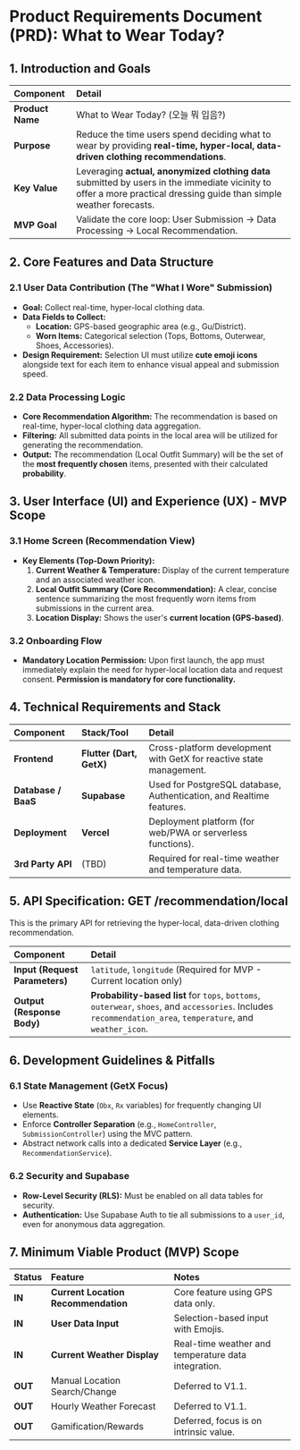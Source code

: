 # Product Requirements Document (PRD): What to Wear Today?

## 1. Introduction and Goals

| Component        | Detail                                                                                                                                                               |
| :--------------- | :------------------------------------------------------------------------------------------------------------------------------------------------------------------- |
| **Product Name** | What to Wear Today? (오늘 뭐 입음?)                                                                                                                                  |
| **Purpose**      | Reduce the time users spend deciding what to wear by providing **real-time, hyper-local, data-driven clothing recommendations**.                                     |
| **Key Value**    | Leveraging **actual, anonymized clothing data** submitted by users in the immediate vicinity to offer a more practical dressing guide than simple weather forecasts. |
| **MVP Goal**     | Validate the core loop: User Submission -> Data Processing -> Local Recommendation.                                                                                  |

## 2. Core Features and Data Structure

### 2.1 User Data Contribution (The "What I Wore" Submission)

- **Goal:** Collect real-time, hyper-local clothing data.
- **Data Fields to Collect:**
  - **Location:** GPS-based geographic area (e.g., Gu/District).
  - **Worn Items:** Categorical selection (Tops, Bottoms, Outerwear, Shoes, Accessories).
- **Design Requirement:** Selection UI must utilize **cute emoji icons** alongside text for each item to enhance visual appeal and submission speed.

### 2.2 Data Processing Logic

- **Core Recommendation Algorithm:** The recommendation is based on real-time, hyper-local clothing data aggregation.
- **Filtering:** All submitted data points in the local area will be utilized for generating the recommendation.
- **Output:** The recommendation (Local Outfit Summary) will be the set of the **most frequently chosen** items, presented with their calculated **probability**.

## 3. User Interface (UI) and Experience (UX) - MVP Scope

### 3.1 Home Screen (Recommendation View)

- **Key Elements (Top-Down Priority):**
  1.  **Current Weather & Temperature:** Display of the current temperature and an associated weather icon.
  2.  **Local Outfit Summary (Core Recommendation):** A clear, concise sentence summarizing the most frequently worn items from submissions in the current area.
  3.  **Location Display:** Shows the user's **current location (GPS-based)**.

### 3.2 Onboarding Flow

- **Mandatory Location Permission:** Upon first launch, the app must immediately explain the need for hyper-local location data and request consent. **Permission is mandatory for core functionality.**

## 4. Technical Requirements and Stack

| Component           | Stack/Tool               | Detail                                                               |
| :------------------ | :----------------------- | :------------------------------------------------------------------- |
| **Frontend**        | **Flutter (Dart, GetX)** | Cross-platform development with GetX for reactive state management.  |
| **Database / BaaS** | **Supabase**             | Used for PostgreSQL database, Authentication, and Realtime features. |
| **Deployment**      | **Vercel**               | Deployment platform (for web/PWA or serverless functions).           |
| **3rd Party API**   | (TBD)                    | Required for real-time weather and temperature data.                 |

## 5. API Specification: GET /recommendation/local

This is the primary API for retrieving the hyper-local, data-driven clothing recommendation.

| Component                      | Detail                                                                                                                                                        |
| :----------------------------- | :------------------------------------------------------------------------------------------------------------------------------------------------------------ |
| **Input (Request Parameters)** | `latitude`, `longitude` (Required for MVP - Current location only)                                                                                            |
| **Output (Response Body)**     | **Probability-based list** for `tops`, `bottoms`, `outerwear`, `shoes`, and `accessories`. Includes `recommendation_area`, `temperature`, and `weather_icon`. |

## 6. Development Guidelines & Pitfalls

### 6.1 State Management (GetX Focus)

- Use **Reactive State** (`Obx`, `Rx` variables) for frequently changing UI elements.
- Enforce **Controller Separation** (e.g., `HomeController`, `SubmissionController`) using the MVC pattern.
- Abstract network calls into a dedicated **Service Layer** (e.g., `RecommendationService`).

### 6.2 Security and Supabase

- **Row-Level Security (RLS):** Must be enabled on all data tables for security.
- **Authentication:** Use Supabase Auth to tie all submissions to a `user_id`, even for anonymous data aggregation.

## 7. Minimum Viable Product (MVP) Scope

| Status  | Feature                             | Notes                                               |
| :------ | :---------------------------------- | :-------------------------------------------------- |
| **IN**  | **Current Location Recommendation** | Core feature using GPS data only.                   |
| **IN**  | **User Data Input**                 | Selection-based input with Emojis.                  |
| **IN**  | **Current Weather Display**         | Real-time weather and temperature data integration. |
| **OUT** | Manual Location Search/Change       | Deferred to V1.1.                                   |
| **OUT** | Hourly Weather Forecast             | Deferred to V1.1.                                   |
| **OUT** | Gamification/Rewards                | Deferred, focus is on intrinsic value.              |
